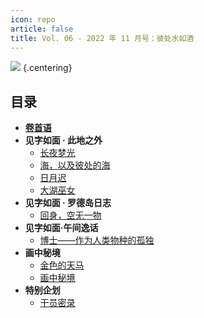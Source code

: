 ```yaml
---
icon: repo
article: false
title: Vol. 06 - 2022 年 11 月号：彼处水如酒
---
```


![](./res/cover.jpg) {.centering}

## 目录

- [**卷首语**](intro.html)
- **见字如面 · 此地之外**
  - [长夜梦光](article1.html)
  - [海，以及彼处的海](article2.html)
  - [日月迟](article4.html)
  - [大湖巫女](article6.html)
- **见字如面 · 罗德岛日志**
  - [回身，空无一物](article3.html)
- **见字如面·午间逸话**
  - [博士——作为人类物种的孤独](article5.html)
- **画中秘境**
  - [金色的天马](comic1.html)
  - [画中秘境](paintings.html)
- **特别企划**
  - [干员密录](interview.html)

<ArticleAd />